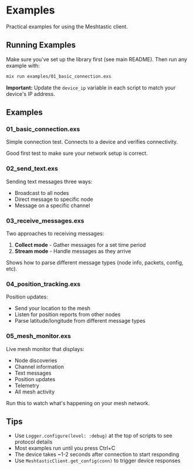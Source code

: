 # Examples

Practical examples for using the Meshtastic client.

## Running Examples

Make sure you've set up the library first (see main README). Then run any example with:

```bash
mix run examples/01_basic_connection.exs
```

**Important:** Update the `device_ip` variable in each script to match your device's IP address.

## Examples

### 01_basic_connection.exs

Simple connection test. Connects to a device and verifies connectivity.

Good first test to make sure your network setup is correct.

### 02_send_text.exs

Sending text messages three ways:
- Broadcast to all nodes
- Direct message to specific node
- Message on a specific channel

### 03_receive_messages.exs

Two approaches to receiving messages:

1. **Collect mode** - Gather messages for a set time period
2. **Stream mode** - Handle messages as they arrive

Shows how to parse different message types (node info, packets, config, etc).

### 04_position_tracking.exs

Position updates:
- Send your location to the mesh
- Listen for position reports from other nodes
- Parse latitude/longitude from different message types

### 05_mesh_monitor.exs

Live mesh monitor that displays:
- Node discoveries
- Channel information
- Text messages
- Position updates
- Telemetry
- All mesh activity

Run this to watch what's happening on your mesh network.

## Tips

- Use `Logger.configure(level: :debug)` at the top of scripts to see protocol details
- Most examples run until you press Ctrl+C
- The device takes ~1-2 seconds after connection to start responding
- Use `MeshtasticClient.get_config(conn)` to trigger device responses
